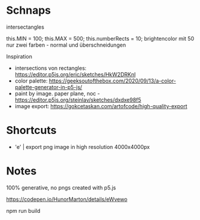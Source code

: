 # Schnaps

intersectangles

this.MIN = 100;
this.MAX = 500;
this.numberRects = 10;
brightencolor mit 50
nur zwei farben - normal und überschneidungen


Inspiration
* intersections von rectangles: https://editor.p5js.org/eric/sketches/HkW2DRKnl 
* color palette: https://geeksoutofthebox.com/2020/09/13/a-color-palette-generator-in-p5-js/ 
* paint by image. paper plane, noc - https://editor.p5js.org/steinlav/sketches/dxdxe98f5
* image export: https://gokcetaskan.com/artofcode/high-quality-export 

# Shortcuts
* 'e' | export png image in high resolution 4000x4000px

# Notes
100% generative, no pngs
created with p5.js


https://codepen.io/HunorMarton/details/eWvewo

npm run build